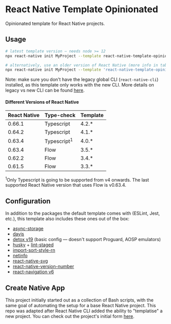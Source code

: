 # React Native Template Opinionated

Opinionated template for React Native projects.

## Usage

```sh
# latest template version — needs node >= 12
npx react-native init MyProject --template react-native-template-opinionated

# alternatively, use an older version of React Native (more info in table below)
npx react-native init MyProject --template 'react-native-template-opinionated@3.5.*'
```

Note: make sure you don't have the legacy global CLI (`react-native-cli`) installed, as this template only works with the new CLI. More details on legacy vs new CLI can be found [here](https://github.com/react-native-community/cli/blob/master/docs/init.md).

#### Different Versions of React Native

| React Native | Type-check             | Template |
| ------------ | ---------------------- | -------- |
| 0.66.1       | Typescript             | 4.2.\*   |
| 0.64.2       | Typescript             | 4.1.\*   |
| 0.63.4       | Typescript<sup>1</sup> | 4.0.\*   |
| 0.63.4       | Flow                   | 3.5.\*   |
| 0.62.2       | Flow                   | 3.4.\*   |
| 0.61.5       | Flow                   | 3.3.\*   |

<sup>1</sup>Only Typescript is going to be supported from v4 onwards. The last supported React Native version that uses Flow is v0.63.4.

## Configuration

In addition to the packages the default template comes with (ESLint, Jest, etc.), this template also includes these ones out of the box:

- [async-storage](https://github.com/react-native-async-storage/async-storage)
- [dayjs](https://github.com/iamkun/dayjs/)
- [detox v19](https://github.com/wix/Detox) (basic config — doesn't support Proguard, AOSP emulators)
- [husky](https://github.com/typicode/husky) + [lint-staged](https://github.com/okonet/lint-staged)
- [import-sort-style-rn](https://github.com/nictar/import-sort-style-rn)
- [netinfo](https://github.com/react-native-netinfo/react-native-netinfo)
- [react-native-svg](https://github.com/react-native-svg/react-native-svg)
- [react-native-version-number](https://github.com/APSL/react-native-version-number)
- [react-navigation v6](https://github.com/react-navigation/react-navigation)

## Create Native App

This project initially started out as a collection of Bash scripts, with the same goal of automating the setup for a base React Native project. This repo was adapted after React Native CLI added the ability to "templatise" a new project. You can check out the project's initial form [here](https://github.com/nictar/create-native-app/tree/v1.0.0).
